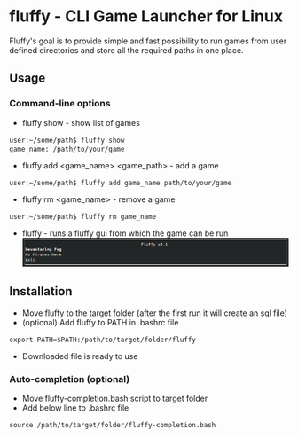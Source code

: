 # fluffy - CLI Game Launcher for Linux

Fluffy's goal is to provide simple and fast possibility to run games from user defined directories and store all the required paths in one place.

## Usage

### Command-line options

- fluffy show - show list of games

```console
user:~/some/path$ fluffy show
game_name: /path/to/your/game
```

- fluffy add <game_name> <game_path> - add a game

```console
user:~/some/path$ fluffy add game_name path/to/your/game
```

- fluffy rm <game_name> - remove a game

```console
user:~/some/path$ fluffy rm game_name
```

- fluffy - runs a fluffy gui from which the game can be run
![fluffy 0.1](screenshots/fluffy_0_1.png)

## Installation

- Move fluffy to the target folder (after the first run it will create an sql file)
- (optional) Add fluffy to PATH in .bashrc file
```console
export PATH=$PATH:/path/to/target/folder/fluffy
```
- Downloaded file is ready to use

### Auto-completion (optional)

- Move fluffy-completion.bash script to target folder
- Add below line to .bashrc file
```console
source /path/to/target/folder/fluffy-completion.bash
```
